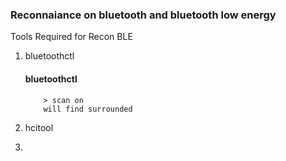 ### Reconnaiance on bluetooth and bluetooth low energy

Tools Required for Recon BLE

1. bluetoothctl
    
      #### bluetoothctl 
           > scan on 
           will find surrounded 
      
2. hcitool
3. 
